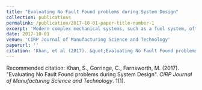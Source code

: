 ```yaml
---
title: "Evaluating No Fault Found problems during System Design"
collection: publications
permalink: /publication/2017-10-01-paper-title-number-1
excerpt: 'Modern complex mechanical systems, such as a fuel system, often face a high number of No Fault Found (NFF) events due to design limitations associated with testability. Therefore, this paper investigates how the diagnostic analysis of a system that can be improved to help recognise and reduce failure ambiguity groups that lead to NFF events. The simulation-based evaluation investigates the replacement of failed components to demonstrate a method for estimating cumulative replacement costs due to false avionic unit removals and hence, the overall system life-cycle costs during the design stage. The analysis may be used not only as a baseline for the prediction of NFF rates, but also as a measure of how maintenance requirements might change over the intended lifetime of a system.ture work.'
date: 2017-10-01
venue: 'CIRP Journal of Manufacturing Science and Technology'
paperurl: ''
citation: 'Khan, et al (2017). &quot;Evaluating No Fault Found problems during System Design.&quot; <i>CIRP Journal of Manufacturing Science and Technology</i>. 1(1).'
---
```


Recommended citation: Khan, S., Gorringe, C., Farnsworth, M. (2017). "Evaluating No Fault Found problems during System Design".<i> CIRP Journal of Manufacturing Science and Technology</i>. 1(1).
